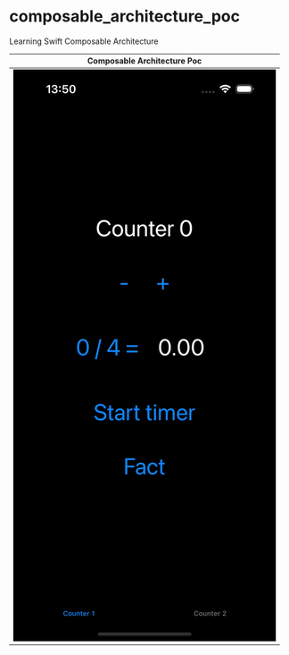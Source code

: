 # composable_architecture_poc
Learning Swift Composable Architecture

| Composable Architecture Poc
| ------ 
| ![desktop_walkthrough](/readme_assests/composable.gif) 